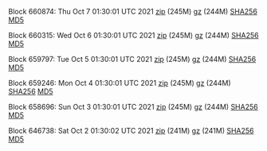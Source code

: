 Block 660874: Thu Oct  7 01:30:01 UTC 2021 [zip](https://files.01coin.io/mainnet/2021-10-07/bootstrap.dat.zip) (245M) [gz](https://files.01coin.io/mainnet/2021-10-07/bootstrap.dat.tar.gz) (244M) [SHA256](https://files.01coin.io/mainnet/2021-10-07/sha256.txt) [MD5](https://files.01coin.io/mainnet/2021-10-07/md5.txt)

Block 660315: Wed Oct  6 01:30:01 UTC 2021 [zip](https://files.01coin.io/mainnet/2021-10-06/bootstrap.dat.zip) (245M) [gz](https://files.01coin.io/mainnet/2021-10-06/bootstrap.dat.tar.gz) (244M) [SHA256](https://files.01coin.io/mainnet/2021-10-06/sha256.txt) [MD5](https://files.01coin.io/mainnet/2021-10-06/md5.txt)

Block 659797: Tue Oct  5 01:30:01 UTC 2021 [zip](https://files.01coin.io/mainnet/2021-10-05/bootstrap.dat.zip) (245M) [gz](https://files.01coin.io/mainnet/2021-10-05/bootstrap.dat.tar.gz) (244M) [SHA256](https://files.01coin.io/mainnet/2021-10-05/sha256.txt) [MD5](https://files.01coin.io/mainnet/2021-10-05/md5.txt)

Block 659246: Mon Oct  4 01:30:01 UTC 2021 [zip](https://files.01coin.io/mainnet/2021-10-04/bootstrap.dat.zip) (245M) [gz](https://files.01coin.io/mainnet/2021-10-04/bootstrap.dat.tar.gz) (244M) [SHA256](https://files.01coin.io/mainnet/2021-10-04/sha256.txt) [MD5](https://files.01coin.io/mainnet/2021-10-04/md5.txt)

Block 658696: Sun Oct  3 01:30:01 UTC 2021 [zip](https://files.01coin.io/mainnet/2021-10-03/bootstrap.dat.zip) (245M) [gz](https://files.01coin.io/mainnet/2021-10-03/bootstrap.dat.tar.gz) (244M) [SHA256](https://files.01coin.io/mainnet/2021-10-03/sha256.txt) [MD5](https://files.01coin.io/mainnet/2021-10-03/md5.txt)

Block 646738: Sat Oct  2 01:30:02 UTC 2021 [zip](https://files.01coin.io/mainnet/2021-10-02/bootstrap.dat.zip) (241M) [gz](https://files.01coin.io/mainnet/2021-10-02/bootstrap.dat.tar.gz) (241M) [SHA256](https://files.01coin.io/mainnet/2021-10-02/sha256.txt) [MD5](https://files.01coin.io/mainnet/2021-10-02/md5.txt)
